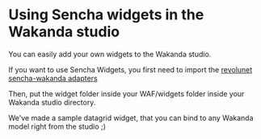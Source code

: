 Using Sencha widgets in the Wakanda studio
===

You can easily add your own widgets to the Wakanda studio.

If you want to use Sencha Widgets, you first need to import the [revolunet sencha-wakanda adapters](https://github.com/revolunet/sencha-wakanda)

Then, put the widget folder inside your WAF/widgets folder inside your Wakanda studio directory.

We've made a sample datagrid widget, that you can bind to any Wakanda model right from the studio ;)